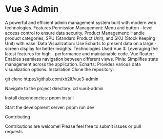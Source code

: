 # Vue 3 Admin

A powerful and efficient admin management system built with modern web technologies.
Features
Permission Management: Menu and button - level access control to ensure data security.
Product Management: Handle product categories, SPU (Standard Product Unit), and SKU (Stock Keeping Unit) with ease.
Data Visualization: Use Echarts to present data on a large - screen display for better insights.
Technologies Used
Vue 3: Leveraging the latest features for high - performance and maintainable code.
Vue Router: Enables seamless navigation between different views.
Pinia: Simplifies state management across the application.
Echarts: Provides various data visualization options.
Installation
Clone the repository:

git clone <https://github.com/xb2lf/vue3-admin>

Navigate to the project directory:
cd vue3-admin

Install dependencies:
pnpm install

Start the development server:
pnpm run dev

Contributing

Contributions are welcome! Please feel free to submit issues or pull requests
